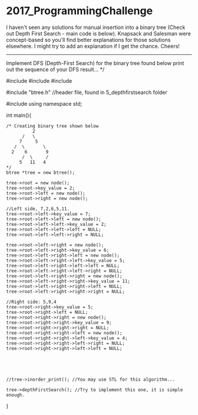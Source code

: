 # 2017_ProgrammingChallenge
I haven't seen any solutions for manual insertion into a binary tree (Check out Depth First Search - main code is below). Knapsack and Salesman were concept-based so you'll find better explanations for those solutions elsewhere. I might try to add an explanation if I get the chance. Cheers!


****************************************************************************************************************************************
Implement DFS (Depth-First Search) for the binary tree found below
print out the sequence of your DFS result...
*/


#include<iostream>
#include<cstdlib>
#include<array>

#include "btree.h" //header file, found in 5_depthfirstsearch folder

#include <iostream>
using namespace std;

int main(){
	
	/* Creating binary tree shown below
	          2
          /   \
         7     5
       /  \       \
      2    6       9
          /  \     /
         5   11   4
	*/
	btree *tree = new btree();
	
	tree->root = new node();
	tree->root->key_value = 2;
	tree->root->left = new node();
	tree->root->right = new node();
	
	//Left side, 7,2,6,5,11.
	tree->root->left->key_value = 7;
	tree->root->left->left = new node();
	tree->root->left->left->key_value = 2;
	tree->root->left->left->left = NULL;
	tree->root->left->left->right = NULL;
	
	tree->root->left->right = new node();
	tree->root->left->right->key_value = 6;
	tree->root->left->right->left = new node();
	tree->root->left->right->left->key_value = 5;
	tree->root->left->right->left->left = NULL;
	tree->root->left->right->left->right = NULL;
	tree->root->left->right->right = new node();
	tree->root->left->right->right->key_value = 11;
	tree->root->left->right->right->left = NULL;
	tree->root->left->right->right->right = NULL;
	
	//Right side: 5,9,4
	tree->root->right->key_value = 5;
	tree->root->right->left = NULL;
	tree->root->right->right = new node();
	tree->root->right->right->key_value = 9;
	tree->root->right->right->right = NULL;
	tree->root->right->right->left = new node();
	tree->root->right->right->left->key_value = 4;
	tree->root->right->right->left->right = NULL;
	tree->root->right->right->left->left = NULL;
	
	
	
	
	
	//tree->inorder_print(); //You may use STL for this algorithm...
	
	tree->depthFirstSearch(); //Try to implement this one, it is simple enough.
	
}
